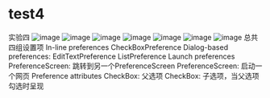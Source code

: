 # test4
实验四
![image](https://github.com/940275947/test4/blob/master/image/shiyan43.png)
![image](https://github.com/940275947/test4/blob/master/image/shiyan42.png)
![image](https://github.com/940275947/test4/blob/master/image/shiyan43.png)
![image](https://github.com/940275947/test4/blob/master/image/shiyan44.png)
![image](https://github.com/940275947/test4/blob/master/image/shiyan45.png)
![image](https://github.com/940275947/test4/blob/master/image/shiyan46.png)
![image](https://github.com/940275947/test4/blob/master/image/shiyan47.png)
总共四组设置项 In-line preferences CheckBoxPreference Dialog-based preferences: EditTextPreference ListPreference Launch preferences PreferenceScreen: 跳转到另一个PreferenceScreen PreferenceScreen: 启动一个网页 Preference attributes CheckBox: 父选项 CheckBox: 子选项，当父选项勾选时呈现
